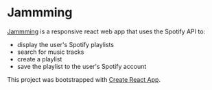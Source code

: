 # Jammming

[Jammming](https://song-life.surge.sh) is a responsive react web app that uses the Spotify API to:
- display the user's Spotify playlists
- search for music tracks
- create a playlist
- save the playlist to the user's Spotify account

This project was bootstrapped with [Create React App](https://github.com/facebook/create-react-app).
